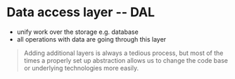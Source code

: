 # Data access layer -- DAL

- unify work over the storage e.g. database
- all operations with data are going through this layer

> Adding additional layers is always a tedious process, but most of the times
a properly set up abstraction allows us to change the code base or underlying technologies more easily.

